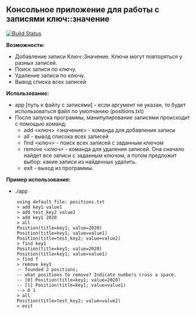## Консольное приложение для работы с записями ключ::значение

[![Build Status](https://travis-ci.com/ageev-aleksey/abstract_positions_fort.svg?branch=master)](https://travis-ci.com/ageev-aleksey/abstract_positions_fort)

**Возможности:**
 - Добавление записи Ключ::Значение. Ключи могут повторяться у разных записей.
 - Поиск записи по ключу.
 - Удаление записи по ключу.
 - Вывод списка всех записей
 
 **Использование:**
 - app [путь к файлу с записями] - если аргумент не указан, то будет использоваться файл по умолчанию (positions.txt)
 - После запуска программы, манипулирование записями происходит с помощью команд:
    * add <ключ> <значение> - команда для добавления записи
    * all - вывод списока всех записей
    * find <ключ> - поиск всех записей с заданным ключом
    * remove <ключ> - команда для удаления записей. Она сначало найдет все записи с заданным ключом,
     а потом предложит выбор: какие записи из найденных удалить.
     * exit - выход из программы.
     
 **Пример использования:**
- ./app
````
    using default file: positions.txt
    > add key1 value1
    > add test_key2 value2    
    > add key1 2020
    > all
    Position(title=key1; value=2020)
    Position(title=key1; value=value1)
    Position(title=test_key2; value=value2)
    > find key1
    Position(title=key1; value=2020)
    Position(title=key1; value=value1)
    > find f
    > remove key1
    -- founded 2 positions; 
    -- what positions to remove? Indicate numbers cross a space.
    -- [0] Position(title=key1; value=2020)
    -- [1] Position(title=key1; value=value1)
    --> 0 1
    > all
    Position(title=test_key2; value=value2)
    > exit

````
 
 
